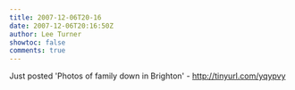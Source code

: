 ```yaml
---
title: 2007-12-06T20-16
date: 2007-12-06T20:16:50Z
author: Lee Turner
showtoc: false
comments: true
---
```


Just posted 'Photos of family down in Brighton' - http://tinyurl.com/yqypvy

